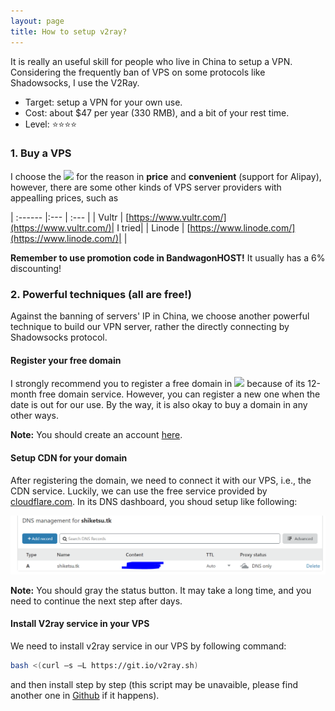 ```yaml
---
layout: page
title: How to setup v2ray?
---
```


It is really an useful skill for people who live in China to setup a VPN. Considering the frequently ban of VPS on some protocols like Shadowsocks, I use the V2Ray.

- Target: setup a VPN for your own use.
- Cost: about $47 per year (330 RMB), and a bit of your rest time.
- Level: ⭐⭐⭐⭐

### 1. Buy a VPS

I choose the [![](https://bwh88.net/templates/organicbandwagon/images/logo.png)](https://bwh88.net/) for the reason in **price** and **convenient** (support for Alipay), however, there are some other kinds of VPS server providers with appealling prices, such as 

| :------ |:--- | :--- |
| Vultr | [https://www.vultr.com/](https://www.vultr.com/)| I tried|
| Linode | [https://www.linode.com/](https://www.linode.com/)| |

**Remember to use promotion code in BandwagonHOST!** It usually has a 6% discounting!

### 2. Powerful techniques (all are free!)
Against the banning of servers' IP in China, we choose another powerful technique to build our VPN server, rather the directly connecting by Shadowsocks protocol.

#### Register your free domain
I strongly recommend you to register a free domain in [![](https://my.freenom.com/templates/freenom/img/logo.png)](https://my.freenom.com/) because of its 12-month free domain service. However, you can register a new one when the date is out for our use. By the way, it is also okay to buy a domain in any other ways.

**Note:** You should create an account [here](http://www.freenom.com/en/developers.html).

#### Setup CDN for your domain

After registering the domain, we need to connect it with our VPS, i.e., the CDN service. Luckily, we can use the free service provided by [cloudflare.com](https://dash.cloudflare.com/). In its DNS dashboard, you shoud setup like following:

![](setup-v2ray-img-1.PNG)

**Note:** You should gray the status button. It may take a long time, and you need to continue the next step after days.

#### Install V2ray service in your VPS

We need to install v2ray service in our VPS by following command:

```bash
bash <(curl –s –L https://git.io/v2ray.sh)
```

and then install step by step (this script may be unavaible, please find another one in [Github](https://github.com) if it happens).